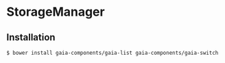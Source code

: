 # StorageManager

## Installation

```bash
$ bower install gaia-components/gaia-list gaia-components/gaia-switch
```

